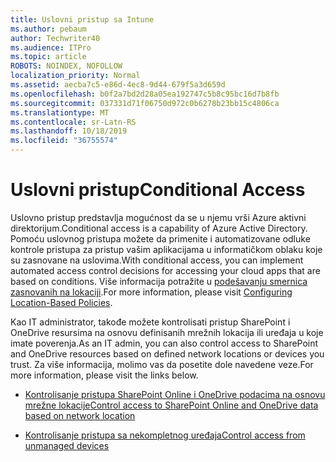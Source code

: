 ```yaml
---
title: Uslovni pristup sa Intune
ms.author: pebaum
author: Techwriter40
ms.audience: ITPro
ms.topic: article
ROBOTS: NOINDEX, NOFOLLOW
localization_priority: Normal
ms.assetid: aecba7c5-e86d-4ec8-9d44-679f5a3d659d
ms.openlocfilehash: b0f2a7bd2d28a05ea192747c5b8c95bc16d7b8fb
ms.sourcegitcommit: 037331d71f06750d972c0b6278b23bb15c4806ca
ms.translationtype: MT
ms.contentlocale: sr-Latn-RS
ms.lasthandoff: 10/18/2019
ms.locfileid: "36755574"
---
```

# <a name="conditional-access"></a><span data-ttu-id="1825a-102">Uslovni pristup</span><span class="sxs-lookup"><span data-stu-id="1825a-102">Conditional Access</span></span>

<span data-ttu-id="1825a-103">Uslovno pristup predstavlja mogućnost da se u njemu vrši Azure aktivni direktorijum.</span><span class="sxs-lookup"><span data-stu-id="1825a-103">Conditional access is a capability of Azure Active Directory.</span></span> <span data-ttu-id="1825a-104">Pomoću uslovnog pristupa možete da primenite i automatizovane odluke kontrole pristupa za pristup vašim aplikacijama u informatičkom oblaku koje su zasnovane na uslovima.</span><span class="sxs-lookup"><span data-stu-id="1825a-104">With conditional access, you can implement automated access control decisions for accessing your cloud apps that are based on conditions.</span></span> <span data-ttu-id="1825a-105">Više informacija potražite u [podešavanju smernica zasnovanih na lokaciji](https://docs.microsoft.com/azure/active-directory/conditional-access/overview).</span><span class="sxs-lookup"><span data-stu-id="1825a-105">For more information, please visit [Configuring Location-Based Policies](https://docs.microsoft.com/azure/active-directory/conditional-access/overview).</span></span>

<span data-ttu-id="1825a-106">Kao IT administrator, takođe možete kontrolisati pristup SharePoint i OneDrive resursima na osnovu definisanih mrežnih lokacija ili uređaja u koje imate poverenja.</span><span class="sxs-lookup"><span data-stu-id="1825a-106">As an IT admin, you can also control access to SharePoint and OneDrive resources based on defined network locations or devices you trust.</span></span> <span data-ttu-id="1825a-107">Za više informacija, molimo vas da posetite dole navedene veze.</span><span class="sxs-lookup"><span data-stu-id="1825a-107">For more information, please visit the links below.</span></span>

- [<span data-ttu-id="1825a-108">Kontrolisanje pristupa SharePoint Online i OneDrive podacima na osnovu mrežne lokacije</span><span class="sxs-lookup"><span data-stu-id="1825a-108">Control access to SharePoint Online and OneDrive data based on network location</span></span>](https://docs.microsoft.com/sharepoint/control-access-based-on-network-location)

- [<span data-ttu-id="1825a-109">Kontrolisanje pristupa sa nekompletnog uređaja</span><span class="sxs-lookup"><span data-stu-id="1825a-109">Control access from unmanaged devices</span></span>](https://docs.microsoft.com/sharepoint/control-access-from-unmanaged-devices)

